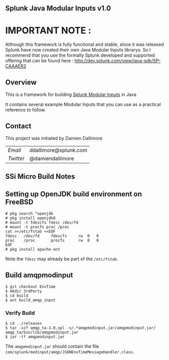## Splunk Java Modular Inputs v1.0

# IMPORTANT NOTE :

Although this framework is fully functional and stable, since it was released Splunk have now created their own Java Modular Inputs librarys.
So I recommend that you use the formally Splunk developed and supported offering that can be found here : http://dev.splunk.com/view/java-sdk/SP-CAAAER2

## Overview

This is a framework for building <a href="http://docs.splunk.com/Documentation/Splunk/latest/AdvancedDev/ModInputsIntro">Splunk Modular Inputs</a> in Java

It contains several example Modular Inputs that you can use as a practical reference to follow.


## Contact

This project was initiated by Damien Dallimore
<table>

<tr>
<td><em>Email</em></td>
<td>ddallimore@splunk.com</td>
</tr>

<tr>
<td><em>Twitter</em>
<td>@damiendallimore</td>
</tr>


</table>

## SSi Micro Build Notes

Setting up OpenJDK build environment on FreeBSD
-----------------------------------------------

```
# pkg search ^openjdk
# pkg install openjdk8
# mount -t fdescfs fdesc /dev/fd
# mount -t procfs proc /proc
cat >>/etc/fstab <<EOF
fdesc   /dev/fd     fdescfs     rw  0   0
proc    /proc       procfs      rw  0   0
EOF
# pkg install apache-ant
```
Note the `fdesc` may already be part of the `/etc/fstab`.

Build amqpmodinput
------------------

```
$ git checkout EnvTime
$ mkdir 3rdParty
$ cd build
$ ant build_amqp_input
```

### Verify Build

```
$ cd ../releases
$ tar -xzf amqp_ta-1.0.spl -s/.*amqpmodinput.jar/amqpmodinput.jar/ amqp_ta/bin/lib/amqpmodinput.jar
$ jar -tf amqpmodinput.jar
```
The `amqpmodinput.jar` should contain the file `com/splunk/modinput/amqp/JSONEnvTimeMessageHandler.class`.
